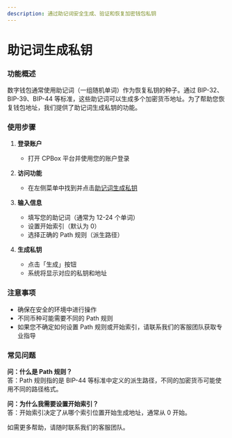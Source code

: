 ```yaml
---
description: 通过助记词安全生成、验证和恢复加密钱包私钥
---
```


# 助记词生成私钥

### 功能概述

数字钱包通常使用助记词（一组随机单词）作为恢复私钥的种子。通过 BIP-32、BIP-39、BIP-44 等标准，这些助记词可以生成多个加密货币地址。为了帮助您恢复钱包地址，我们提供了助记词生成私钥的功能。

### 使用步骤

1. **登录账户**
   * 打开 CPBox 平台并使用您的账户登录
2. **访问功能**
   * 在左侧菜单中找到并点击[助记词生成私钥](https://www.cpbox.io/cn/mnemonic)
3.  **输入信息**

    * 填写您的助记词（通常为 12-24 个单词）
    * 设置开始索引（默认为 0）
    * 选择正确的 Path 规则（派生路径）


4. **生成私钥**
   * 点击「生成」按钮
   * 系统将显示对应的私钥和地址

### 注意事项

* 确保在安全的环境中进行操作
* 不同币种可能需要不同的 Path 规则
* 如果您不确定如何设置 Path 规则或开始索引，请联系我们的客服团队获取专业指导

### 常见问题

**问：什么是 Path 规则？**\
答：Path 规则指的是 BIP-44 等标准中定义的派生路径，不同的加密货币可能使用不同的路径格式。

**问：为什么我需要设置开始索引？**\
答：开始索引决定了从哪个索引位置开始生成地址，通常从 0 开始。

如需更多帮助，请随时联系我们的客服团队。

